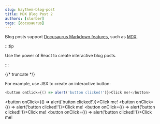 ```yaml
---
slug: haythem-blog-post
title: MDX Blog Post 2
authors: [slorber]
tags: [docusaurus]
---
```


Blog posts support [Docusaurus Markdown features](https://docusaurus.io/docs/markdown-features), such as [MDX](https://mdxjs.com/).

:::tip

Use the power of React to create interactive blog posts.

:::

{/* truncate */}

For example, use JSX to create an interactive button:

```js
<button onClick={() => alert('button clicked!')}>Click me!</button>
```

<button onClick={() => alert('button clicked!')}>Click me!</button>
<button onClick={() => alert('button clicked!')}>Click me!</button>
<button onClick={() => alert('button clicked!')}>Click me!</button>
<button onClick={() => alert('button clicked!')}>Click me!</button>

